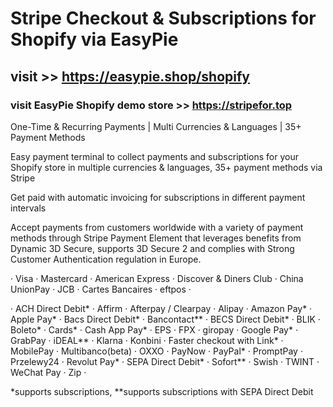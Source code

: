 # Stripe Checkout &amp; Subscriptions for Shopify via EasyPie
## visit >> https://easypie.shop/shopify
### visit EasyPie Shopify demo store >> https://stripefor.top

One-Time &amp; Recurring Payments | Multi Currencies &amp; Languages | 35+ Payment Methods

Easy payment terminal to collect payments and subscriptions for your Shopify store in multiple currencies & languages, 35+ payment methods via Stripe

Get paid with automatic invoicing for subscriptions in different payment intervals

Accept payments from customers worldwide with a variety of payment methods through Stripe Payment Element that leverages benefits from Dynamic 3D Secure, supports 3D Secure 2 and complies with Strong Customer Authentication regulation in Europe.

· Visa · Mastercard · American Express · Discover & Diners Club · China UnionPay · JCB · Cartes Bancaires · eftpos ·

· ACH Direct Debit* · Affirm · Afterpay / Clearpay · Alipay · Amazon Pay* · Apple Pay* · Bacs Direct Debit* · Bancontact** · BECS Direct Debit* · BLIK · Boleto* · Cards* · Cash App Pay* · EPS · FPX · giropay · Google Pay* · GrabPay · iDEAL** · Klarna · Konbini · Faster checkout with Link* · MobilePay · Multibanco(beta) · OXXO · PayNow · PayPal* · PromptPay · Przelewy24 · Revolut Pay* · SEPA Direct Debit* · Sofort** · Swish · TWINT · WeChat Pay · Zip ·

*supports subscriptions, **supports subscriptions with SEPA Direct Debit
